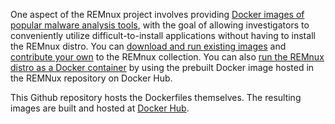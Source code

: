 One aspect of the REMnux project involves providing [Docker images of popular malware analysis tools](https://docs.remnux.org/#run-in-containers), with the goal of allowing investigators to conveniently utilize difficult-to-install applications without having to install the REMnux distro. You can [download and run existing images](https://docs.remnux.org/run-tools-in-containers/remnux-containers) and [contribute your own](https://docs.remnux.org/get-involved/add-or-update-tools/contribute-dockerfile) to the REMnux collection. You can also [run the REMnux distro as a Docker container](https://docs.remnux.org/install-distro/remnux-as-a-container) by using the prebuilt Docker image hosted in the REMNux repository on Docker Hub.

This Github repository hosts the Dockerfiles themselves. The resulting images are built and hosted at [Docker Hub](https://hub.docker.com/u/remnux/).
